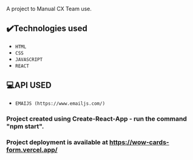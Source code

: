 A project to Manual CX Team use.

## ✔️Technologies used

- ``HTML``
- ``CSS``
- ``JAVASCRIPT``
- ``REACT``

## 💻API USED 

- ``EMAIJS (https://www.emailjs.com/)``


### Project created using Create-React-App - run the command "npm start".

### Project deployment is available at https://wow-cards-form.vercel.app/



